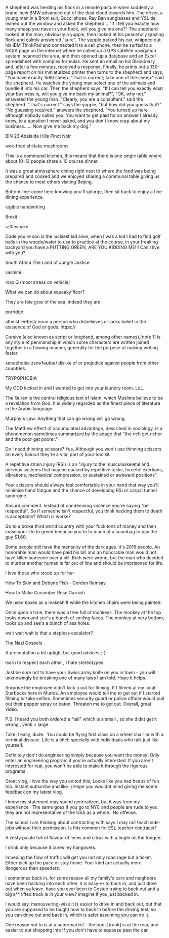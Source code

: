 A shepherd was herding his flock in a remote pasture when suddenly a
brand-new BMW advanced out of the dust cloud towards him. The driver, a
young man in a Broni suit, Gucci shoes, Ray Ban sunglasses and YSL tie,
leaned out the window and asked the shepherd... "If I tell you exactly how
many sheep you have in your flock, will you give me one?" The shepherd
looked at the man, obviously a yuppie, then looked at his peacefully
grazing flock and calmly answered "sure".
The yuppie parked his car, whipped out his IBM ThinkPad and connected it
to a cell phone, then he surfed to a NASA page on the internet where he
called up a GPS satellite navigation system, scanned the area, and then
opened up a database and an Excel spreadsheet with complex formulas. He
sent an email on his Blackberry and, after a few minutes, received a
response. Finally, he prints out a 130-page report on his miniaturized
printer then turns to the shepherd and says, "You have exactly 1586 sheep.
"That is correct; take one of the sheep." said the shepherd. He watches
the young man select one of the animals and bundle it into his car.
Then the shepherd says: "If I can tell you exactly what your business is,
will you give me back my animal?", "OK, why not." answered the young man.
"Clearly, you are a consultant." said the shepherd. "That's correct." says
the yuppie, "but how did you guess that?" "No guessing required." answers
the shepherd. "You turned up here although nobody called you. You want to
get paid for an answer I already knew, to a question I never asked, and
you don't know crap about my business...... Now give me back my dog.”


BIN 23 Adelaide Hills Pinot Noir


wok-fried shiitake mushrooms


This is a communal kitchen, this means that there is one single table where about 10-12 people share a 10 course dinner.


It was a great atmosphere dining right next to where the food was being prepared and cooked and we enjoyed sharing a communal table giving us the chance to meet others visiting Beijing.


Bottom line: come here knowing you'll splurge, then sit back to enjoy a fine dining experience. 


legible handwriting


Brexit


rattlesnake


Dude you're son is the luckiest kid alive, when I was a kid I had to find golf balls in the woods/water to use to practice at the course, in your freaking backyard you have a PUTTING GREEN, ARE YOU KIDDING ME!!! Can I live with you?﻿


South Africa The Land of Jungle Justice


sashimi


max Q (most stress on vehicle) 


What we can do about squeaky floor?﻿


They are foie gras of the sea, indeed they are.﻿


porridge


atheist ˈeɪθɪɪst/ noun
a person who disbelieves or lacks belief in the existence of God or gods. https://


Cursive (also known as script or longhand, among other names),[note 1] is any style of penmanship in which some characters are written joined together in a flowing manner, generally for the purpose of making writing faster.


xenophobia zɛnəˈfəʊbɪə/
dislike of or prejudice against people from other countries.


TRYPOPHOBIA


My OCD kicked in and I wanted to get into your laundry room. LoL.


The Quran is the central religious text of Islam, which Muslims believe to be a revelation from God. It is widely regarded as the finest piece of literature in the Arabic language.


Murphy's Law: Anything that can go wrong will go wrong.


The Matthew effect of accumulated advantage, described in sociology, is a phenomenon sometimes summarized by the adage that "the rich get richer and the poor get poorer."


Do I need thinning scissors?
Yes. Although you won't use thinning scissors on every haircut they're a vital part of your tool kit.


A repetitive strain injury (RSI) is an "injury to the musculoskeletal and nervous systems that may be caused by repetitive tasks, forceful exertions, vibrations, mechanical compression, or sustained or awkward positions".


Your scissors should always feel comfortable in your hand that way you'll minimise hand fatigue and the chance of developing RSI or carpal tunnel syndrome.


Absurd comment. Instead of condemning violence you're saying "be respectful". So if someone isn't respectful, you think hacking them to death is acceptable? Which is worse?﻿


Go to a broke third world country with your fuck tons of money and then loose your life to greed because you're to much of a scumbag to pay the guy $1.60.﻿


Some people still have the mentality of the dark ages. It's 2016 people. An honorable man would have paid his bill and an honorable man would not have killed someone over a bill. Both were wrong, but the man who decided to murder another human is far out of line and should be imprisoned for life.﻿


I love those who stood up for her﻿


How To Skin and Debone Fish - Gordon Ramsay 


How to Make Cucumber Rose Garnish 


We used boxes as a makeshift while the kitchen chairs were being painted.


Once upon a time, there was a tree full of monkeys. The monkey at the top looks down and see's a bunch of smiling faces. The monkey at very bottom, looks up and see's a bunch of ass holes.﻿


wait wait wait is that a stepless escalator?﻿


The Nazi Gospels


A presentation a bit uptight but good advices ;-)﻿


learn to respect each other , I hate stereotypes﻿


Just be sure not to have your Swiss army knife on you in town - you will unknowingly be breaking one of many laws I am told. Hope it helps. 


Surprise the employee didn't kick u out for filming. If I filmed at my local Starbucks here in Murica. An employee would tell me to get out if I started filming or take selfies. Sometimes security guard or police officer would pull out their pepper spray or baton. Threaten me to get out. Overall, great video.﻿


P.S. I heard you both ordered a "tall" which is a small , so she didnt get it wrong , venti = large﻿


Take it easy, dude.  You could be flying first class on a wheel chair or with a terminal disease. Life is a bitch specially with individuals who talk just like yourself.﻿


Definitely don't do engineering simply because you want the money! Only enter an engineering program if you're actually interested. If you aren't interested for real, you won't be able to make it through the rigorous programs.﻿


Great vlog, i love the way you edited this, Looks like you had heaps of fun too. Instant subscribe and like :) Hope you wouldnt mind giving me some feedback on my latest vlog.


I know my statement may sound generalized, but it was from my experience.  The same goes if you go to NYC and people are rude to you they are not representative of the USA as a whole.  No offense.﻿


The school I am thinking about contracting with says I may not teach side-jobs without their permission. Is this common for ESL teacher contracts?﻿


A zesty palate full of flavour of limes and citrus with a tingle on the tongue.


I drink only because it cures my hangovers.﻿


Impeding the flow of traffic will get you not only road rage but a ticket. Either pick up the pace or stay home. Your kind are actually more dangerous than speeders.


I sometimes back in. for some reason all my family's cars and neighbors have been backing into each other. it is easy-er to back in, and just drive out when ya leave. have you ever been to Costco trying to back out and a big a** lifted truck is in your view? imagine if you just backed in.


I would say, manouvering-wise it is easier to drive in and back out, but that you are supposed to be taught how to back in before the driving test, so you can drive out and back in, which is safer assuming you can do it.


One reason _not_ to is at a supermarket - the boot [trunk] is at the rear, and easier to put shopping into if you don't have to squeeze past the car.


